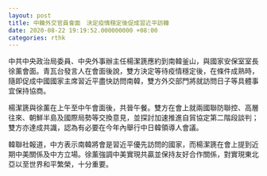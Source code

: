 ```yaml
---
layout: post
title: 中韓外交官員會面　決定疫情穩定後促成習近平訪韓
date: 2020-08-22 19:19:52.000000000 +08:00
categories: rthk
---
```


中共中央政治局委員、中央外事辦主任楊潔篪應約到南韓釜山，與國家安保室室長徐薰會面。青瓦台發言人在會面後說，雙方決定等待疫情穩定後，在條件成熟時，隨即促成中國國家主席習近平盡快訪問南韓，雙方外交部門將就訪問日子等具體事宜保持協商。

楊潔篪與徐薰在上午至中午會面後，共晉午餐。雙方在會上就兩國聯防聯控、高層往來、朝鮮半島及國際局勢等交換意見，並探討加速推進自貿協定第二階段談判；雙方亦達成共識，認為有必要在今年內舉行中日韓領導人會議。

韓聯社報道，中方表示南韓將會是習近平優先訪問的國家，而楊潔篪在會上提到近期中美關係及中方立場。徐薰強調中美實現共贏並保持友好合作關係，對實現東北亞以至世界和平繁榮，十分重要。

